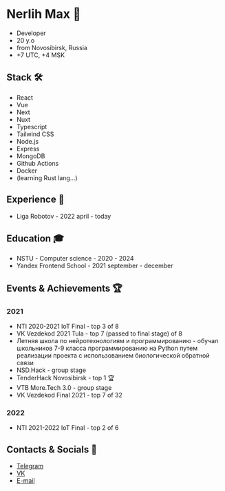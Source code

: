 # Nerlih Max 👋
- Developer
- 20 y.o
- from Novosibirsk, Russia
- +7 UTC, +4 MSK

## Stack 🛠️
- React
- Vue
- Next
- Nuxt
- Typescript
- Tailwind CSS
- Node.js
- Express
- MongoDB
- Github Actions
- Docker
- (learning Rust lang...)

## Experience 💼
- Liga Robotov - 2022 april - today

## Education 🎓
- NSTU - Computer science - 2020 - 2024
- Yandex Frontend School - 2021 september - december

## Events & Achievements 🏆

### 2021
- NTI 2020-2021 IoT Final - top 3 of 8
- VK Vezdekod 2021 Tula - top 7 (passed to final stage) of 8
- Летняя школа по нейротехнологиям и программированию - обучал школьников 7-9 класса программированию на Python путем реализации проекта с использованием биологической обратной связи
- NSD.Hack - group stage
- TenderHack Novosibirsk - top 1 🏆
- VTB More.Tech 3.0 - group stage
- VK Vezdekod Final 2021 - top 7 of 32

### 2022
- NTI 2021-2022 IoT Final - top 2 of 6

## Contacts & Socials 📮
- [Telegram](https://t.me/nerlihmax)
- [VK](https://vk.com/nerlihmax)
- [E-mail](mailto://nerlihmax@yandex.ru)
